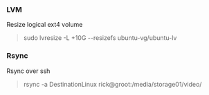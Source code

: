 ### LVM
Resize logical ext4 volume
> sudo lvresize -L +10G --resizefs ubuntu-vg/ubuntu-lv

### Rsync
Rsync over ssh
> rsync -a DestinationLinux rick@groot:/media/storage01/video/
